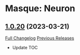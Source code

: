 # Masque: Neuron

## [1.0.20](https://github.com/brittyazel/Masque_Neuron/tree/1.0.20) (2023-03-21)
[Full Changelog](https://github.com/brittyazel/Masque_Neuron/compare/1.0.19...1.0.20) [Previous Releases](https://github.com/brittyazel/Masque_Neuron/releases)

- Update TOC  
